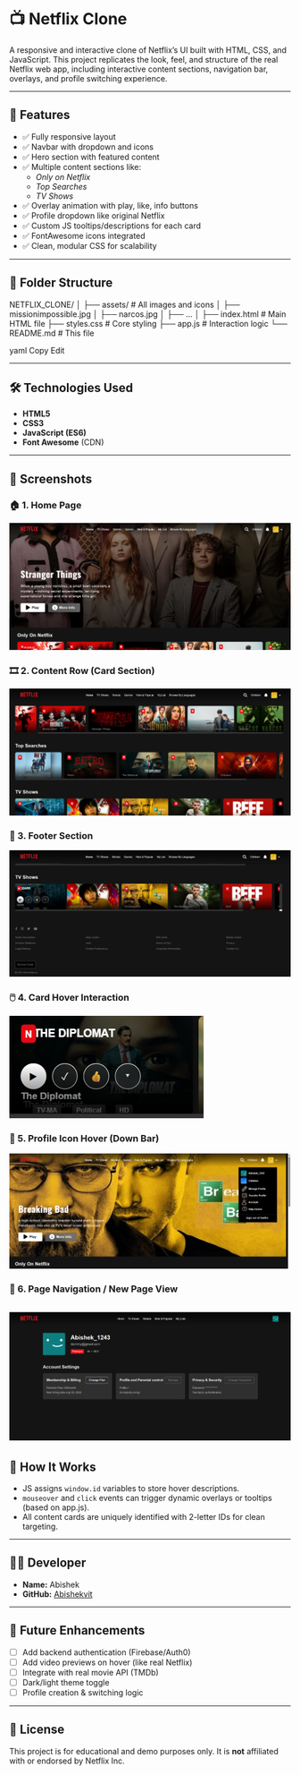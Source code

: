 # 📺 Netflix Clone

A responsive and interactive clone of Netflix’s UI built with HTML, CSS, and JavaScript. This project replicates the look, feel, and structure of the real Netflix web app, including interactive content sections, navigation bar, overlays, and profile switching experience.

---

## 🚀 Features

- ✅ Fully responsive layout
- ✅ Navbar with dropdown and icons
- ✅ Hero section with featured content
- ✅ Multiple content sections like:
  - *Only on Netflix*
  - *Top Searches*
  - *TV Shows*
- ✅ Overlay animation with play, like, info buttons
- ✅ Profile dropdown like original Netflix
- ✅ Custom JS tooltips/descriptions for each card
- ✅ FontAwesome icons integrated
- ✅ Clean, modular CSS for scalability

---

## 📁 Folder Structure

NETFLIX_CLONE/
│
├── assets/ # All images and icons
│ ├── missionimpossible.jpg
│ ├── narcos.jpg
│ ├── ...
│
├── index.html # Main HTML file
├── styles.css # Core styling
├── app.js # Interaction logic
└── README.md # This file

yaml
Copy
Edit

---

## 🛠️ Technologies Used

- **HTML5**  
- **CSS3**  
- **JavaScript (ES6)**  
- **Font Awesome** (CDN)

---

## 📸 Screenshots

### 🏠 1. Home Page
![Home Page](assets/one.png)

### 🎞️ 2. Content Row (Card Section)
![Card Row](assets/two.png)

### 📩 3. Footer Section
![Footer](assets/three.png)

### 🖱️ 4. Card Hover Interaction
![Card Hover](assets/four.png)

### 👤 5. Profile Icon Hover (Down Bar)
![Profile Downbar](assets/five.png)

### 📄 6. Page Navigation / New Page View
![New Page](assets/six.png)
---

## 🧠 How It Works

- JS assigns `window.id` variables to store hover descriptions.
- `mouseover` and `click` events can trigger dynamic overlays or tooltips (based on app.js).
- All content cards are uniquely identified with 2-letter IDs for clean targeting.

---

## 🧑‍💻 Developer

- **Name:** Abishek  
- **GitHub:** [Abishekvit](https://github.com/Abishekvit)

---

## 📌 Future Enhancements

- [ ] Add backend authentication (Firebase/Auth0)
- [ ] Add video previews on hover (like real Netflix)
- [ ] Integrate with real movie API (TMDb)
- [ ] Dark/light theme toggle
- [ ] Profile creation & switching logic

---

## 📃 License

This project is for educational and demo purposes only. It is **not** affiliated with or endorsed by Netflix Inc.
